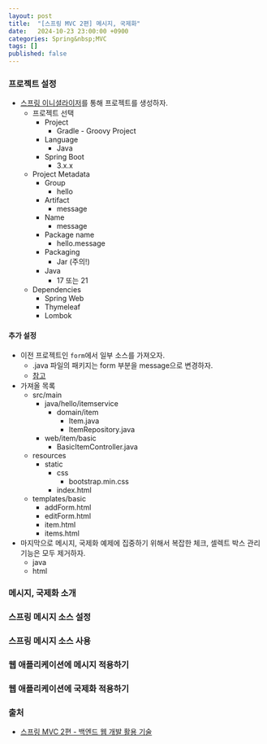 ```yaml
---
layout: post
title:  "[스프링 MVC 2편] 메시지, 국제화"
date:   2024-10-23 23:00:00 +0900
categories: Spring&nbsp;MVC
tags: []
published: false
---
```


### 프로젝트 설정

- [스프링 이니셜라이저](https://start.spring.io/)를 통해 프로젝트를 생성하자.
    - 프로젝트 선택
      - Project
        - Gradle - Groovy Project
      - Language
        - Java
      - Spring Boot
        - 3.x.x
    - Project Metadata
        - Group
          - hello
        - Artifact
          - message
        - Name
          - message
        - Package name
          - hello.message
        - Packaging
          - Jar (주의!)
        - Java
          - 17 또는 21
    - Dependencies
        - Spring Web
        - Thymeleaf
        - Lombok

#### 추가 설정

- 이전 프로젝트인 `form`에서 일부 소스를 가져오자.
    - .java 파일의 패키지는 form 부분을 message으로 변경하자.
    - [참고](https://sangwon0724.github.io/posts/spring-mvc-009/)
- 가져올 목록
    - src/main
        - java/hello/itemservice
            - domain/item
                - Item.java
                - ItemRepository.java
        - web/item/basic
            - BasicItemController.java
    - resources
        - static
            - css
                - bootstrap.min.css
            - index.html
    - templates/basic
        - addForm.html
        - editForm.html
        - item.html
        - items.html
- 마지막으로 메시지, 국제화 예제에 집중하기 위해서 복잡한 체크, 셀렉트 박스 관리 기능은 모두 제거하자.
    - java
    - html

### 메시지, 국제화 소개

### 스프링 메시지 소스 설정

### 스프링 메시지 소스 사용

### 웹 애플리케이션에 메시지 적용하기

### 웹 애플리케이션에 국제화 적용하기

### 출처

- [스프링 MVC 2편 - 백엔드 웹 개발 활용 기술](https://www.inflearn.com/course/%EC%8A%A4%ED%94%84%EB%A7%81-mvc-2)